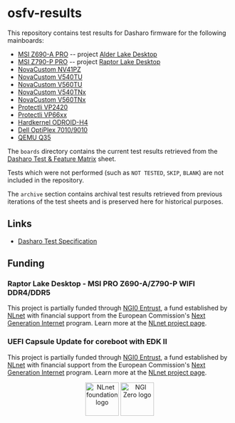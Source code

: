 <!--
SPDX-FileCopyrightText: 2024 3mdeb Sp. z o. o.

SPDX-License-Identifier: CC-BY-SA-4.0
-->

# osfv-results

This repository contains test results for Dasharo firmware for the following
mainboards:

- [MSI Z690-A PRO](./boards/msi/ms7d25) -- project [Alder Lake Desktop](https://nlnet.nl/project/AlderLake/)
- [MSI Z790-P PRO](./boards/msi/ms7e06) -- project [Raptor Lake Desktop](https://nlnet.nl/project/RaptorLake/)
- [NovaCustom NV41PZ](./boards/NovaCustom/ADL_12th_Gen/NV41PZ/)
- [NovaCustom V540TU](./boards/NovaCustom/MTL_14th_Gen/V540TU/)
- [NovaCustom V560TU](./boards/NovaCustom/MTL_14th_Gen/V560TU/)
- [NovaCustom V540TNx](./boards/NovaCustom/MTL_14th_Gen/V540TNX/)
- [NovaCustom V560TNx](./boards/NovaCustom/MTL_14th_Gen/V560TNX/)
- [Protectli VP2420](./boards/Protectli/VP2420/)
- [Protectli VP66xx](./boards/Protectli/VP66xx/)
- [Hardkernel ODROID-H4](./boards/Hardkernel/Odroid_H4/)
- [Dell OptiPlex 7010/9010](./boards/Dell/OptiPlex_7010_9010/)
- [QEMU Q35](./boards/QEMU/Q35/)

The `boards` directory contains the current test results retrieved from the
[Dasharo Test & Feature Matrix](https://docs.google.com/spreadsheets/d/1wSE6xA3K3nXewwLn5lV39_2wZL1kg5AkGb4mvmG3bwE/edit#gid=736501945)
sheet.

Tests which were not performed (such as `NOT TESTED`, `SKIP`, `BLANK`) are
not included in the repository.

The `archive` section contains archival test results retrieved from previous
iterations of the test sheets and is preserved here for historical purposes.

## Links

- [Dasharo Test Specification](https://docs.dasharo.com/unified-test-documentation/overview/)

## Funding

### Raptor Lake Desktop -  MSI PRO Z690-A/Z790-P WIFI DDR4/DDR5

This project is partially funded through
[NGI0 Entrust](https://nlnet.nl/entrust), a fund established by
[NLnet](https://nlnet.nl) with financial support from the European Commission's
[Next Generation Internet](https://ngi.eu) program. Learn more at the
[NLnet project page](https://nlnet.nl/project/RaptorLakeDesktop).

### UEFI Capsule Update for coreboot with EDK II

This project is partially funded through
[NGI0 Entrust](https://nlnet.nl/entrust), a fund established by
[NLnet](https://nlnet.nl) with financial support from the European Commission's
[Next Generation Internet](https://ngi.eu) program. Learn more at the
[NLnet project page](https://nlnet.nl/project/UEFICapsuleUpdate/).

<p align=center>
    <a href="https://nlnet.nl"><img src="https://nlnet.nl/logo/banner.png" alt="NLnet foundation logo" height="75" /></a>
    <a href="https://nlnet.nl/entrust"><img src="https://nlnet.nl/image/logos/NGI0_tag.svg" alt="NGI Zero logo" height="75" /></a>
</p>
